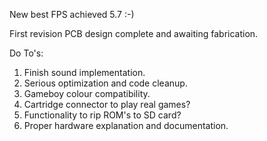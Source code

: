 New best FPS achieved 5.7 :-) 

First revision PCB design complete and awaiting fabrication.

Do To's:

1) Finish sound implementation.
2) Serious optimization and code cleanup.
3) Gameboy colour compatibility.
4) Cartridge connector to play real games?
5) Functionality to rip ROM's to SD card?
6) Proper hardware explanation and documentation.
